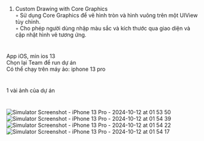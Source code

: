 1. Custom Drawing with Core Graphics<br/>
◦ Sử dụng Core Graphics để vẽ hình tròn và hình vuông trên một UIView tùy chỉnh.<br/>
◦ Cho phép người dùng nhập màu sắc và kích thước qua giao diện và cập nhật hình vẽ tương ứng.<br/>
#
App iOS, min ios 13<br/>
Chọn lại Team để run dự án<br/>
Có thể chạy trên máy ảo: iphone 13 pro<br/>
#
1 vài ảnh của dự án
#
![Simulator Screenshot - iPhone 13 Pro - 2024-10-12 at 01 53 50](https://github.com/user-attachments/assets/97102a41-8340-41da-8c7f-21f18fc0706a)
![Simulator Screenshot - iPhone 13 Pro - 2024-10-12 at 01 54 39](https://github.com/user-attachments/assets/6ab209b8-71a8-4cfa-80a0-33113fbdbc29)
![Simulator Screenshot - iPhone 13 Pro - 2024-10-12 at 01 54 22](https://github.com/user-attachments/assets/cce7a0a0-44e2-4f3d-818b-0c6b5ff72021)
![Simulator Screenshot - iPhone 13 Pro - 2024-10-12 at 01 54 17](https://github.com/user-attachments/assets/41561905-d756-4d30-a080-a8f90392c655)
